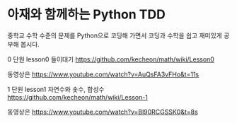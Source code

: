 # 아재와 함께하는 Python TDD

중학교 수학 수준의 문제를 Python으로 코딩해 가면서 코딩과 수학을 쉽고 재미있게 공부해 봅시다.

0 단원 lesson0 들이대기  https://github.com/kecheon/math/wiki/Lesson0 
 
  동영상은 https://www.youtube.com/watch?v=AuQsFA3vFHo&t=11s

1 단원 lesson1 자연수와 솟수, 합성수 https://github.com/kecheon/math/wiki/Lesson-1

  동영상은 https://www.youtube.com/watch?v=Bl90RCGSSK0&t=8s
